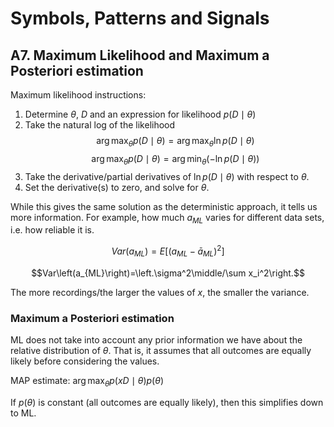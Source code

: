 # Symbols, Patterns and Signals

## A7. Maximum Likelihood and Maximum a Posteriori estimation

Maximum likelihood instructions:

1. Determine $\theta$, $D$ and an expression for likelihood $p(D\mid\theta)$
2. Take the natural log of the likelihood
   $$\arg\max_\theta p(D\mid\theta) = \arg\max_\theta\ln p(D\mid\theta)$$
   $$\arg\max_\theta p(D\mid\theta) = \arg\min_\theta\left(-\ln p(D\mid\theta)\right)$$
3. Take the derivative/partial derivatives of $\ln p(D\mid\theta)$ with respect to $\theta$.
4. Set the derivative(s) to zero, and solve for $\theta$.

While this gives the same solution as the deterministic approach, it tells us more information. For example, how much $a_{ML}$ varies for different data sets, i.e. how reliable it is.

$$Var\left(a_{ML}\right)=E\left[\left(a_{ML} - \bar a_{ML}\right)^2\right]$$

$$Var\left(a_{ML}\right)=\left.\sigma^2\middle/\sum x_i^2\right.$$

The more recordings/the larger the values of $x$, the smaller the variance.

### Maximum a Posteriori estimation

ML does not take into account any prior information we have about the relative distribution of $\theta$. That is, it assumes that all outcomes are equally likely before considering the values.

MAP estimate: $\displaystyle \arg\max_\theta p(xD\mid \theta)p(\theta)$

If $p(\theta)$ is constant (all outcomes are equally likely), then this simplifies down to ML.
